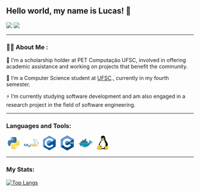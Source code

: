 ## Hello world, my name is Lucas! 👋
<div> 
  <a href = "mailto:lucas.pastredesouza@gmail.com"><img src="https://img.shields.io/badge/-Gmail-%23333?style=for-the-badge&logo=gmail&logoColor=white" target="_blank"></a>
  <a href="https://www.linkedin.com/in/lucaspastre" target="_blank"><img src="https://img.shields.io/badge/-LinkedIn-%230077B5?style=for-the-badge&logo=linkedin&logoColor=white" target="_blank"></a> 
</div>

---
### :man_technologist: About Me :

:telescope: I'm a scholarship holder at PET Computação UFSC, involved in offering academic assistance and working on projects that benefit the community.

:seedling: I’m a Computer Science student at [UFSC](https://cco.ufsc.br/)., currently in my fourth semester.

:zap: I’m currently studying software development and am also engaged in a research project in the field of software engineering.

---
### Languages and Tools:

<div>
  <img src="https://github.com/devicons/devicon/blob/master/icons/python/python-original.svg" title="Python" alt="Python" width="40" height="40"/>&nbsp;
  <img src="https://github.com/devicons/devicon/blob/master/icons/mysql/mysql-original-wordmark.svg" title="MySQL" alt="MySQL" width="40" height="40"/>&nbsp;
  <img src="https://github.com/devicons/devicon/blob/master/icons/c/c-original.svg" title="C" alt="C" width="40" height="40"/>&nbsp;
  <img src="https://github.com/devicons/devicon/blob/master/icons/cplusplus/cplusplus-original.svg" title="C++" alt="C++" width="40" height="40"/>&nbsp;
  <img src="https://github.com/devicons/devicon/blob/master/icons/docker/docker-original.svg" title="Docker" alt="Docker" width="40" height="40"/>&nbsp;
  <img src="https://github.com/devicons/devicon/blob/master/icons/linux/linux-original.svg" title="Linux" alt="Linux" width="40" height="40"/>&nbsp;
</div>

---

### My Stats:

[![Top Langs](https://github-readme-stats.vercel.app/api/top-langs/?username=lucaspastre&layout=compact&theme=vision-friendly-dark)](https://github.com/anuraghazra/github-readme-stats)
